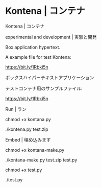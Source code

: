 # Kontena | コンテナ
Kontena | コンテナ

experimental and development | 実験と開発

Box application hypertext.

A example file for test Kontena:

https://bit.ly/1Rbki5n


ボックスハイパーテキストアプリケーション

テストコンテナ用のサンプルファイル:

https://bit.ly/1Rbki5n


Run | ラン

chmod +x kontana.py

./kontena.py test.zip


Embed | 埋め込みます

chmod +x kontana-make.py

./kontana-make.py test.zip test.py

chmod +x test.py

./test.py
